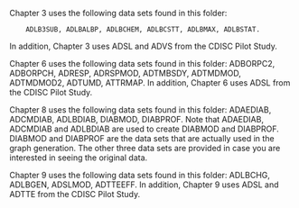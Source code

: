 Chapter 3 uses the following data sets found in this folder: 

		ADLB3SUB, ADLBALBP, ADLBCHEM, ADLBCSTT, ADLBMAX, ADLBSTAT.
In addition, Chapter 3 uses ADSL and ADVS from the CDISC Pilot Study.

Chapter 6 uses the following data sets found in this folder: ADBORPC2, ADBORPCH, ADRESP, ADRSPMOD, ADTMBSDY, ADTMDMOD, ADTMDMOD2, ADTUMD, ATTRMAP.
In addition, Chapter 6 uses ADSL from the CDISC Pilot Study.

Chapter 8 uses the following data sets found in this folder: ADAEDIAB, ADCMDIAB, ADLBDIAB, DIABMOD, DIABPROF. Note that ADAEDIAB, ADCMDIAB and ADLBDIAB are used to create DIABMOD and DIABPROF. DIABMOD and DIABPROF are the data sets that are actually used in the graph generation. The other three data sets are provided in case you are interested in seeing the original data.

Chapter 9 uses the following data sets found in this folder: ADLBCHG, ADLBGEN, ADSLMOD, ADTTEEFF.
In addition, Chapter 9 uses ADSL and ADTTE from the CDISC Pilot Study.
